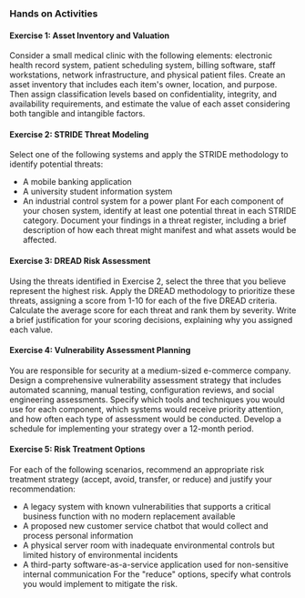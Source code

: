### Hands on Activities

#### Exercise 1: Asset Inventory and Valuation
Consider a small medical clinic with the following elements: electronic health record system, patient scheduling system, billing software, staff workstations, network infrastructure, and physical patient files. Create an asset inventory that includes each item's owner, location, and purpose. Then assign classification levels based on confidentiality, integrity, and availability requirements, and estimate the value of each asset considering both tangible and intangible factors.

#### Exercise 2: STRIDE Threat Modeling
Select one of the following systems and apply the STRIDE methodology to identify potential threats:
- A mobile banking application
- A university student information system
- An industrial control system for a power plant
For each component of your chosen system, identify at least one potential threat in each STRIDE category. Document your findings in a threat register, including a brief description of how each threat might manifest and what assets would be affected.

#### Exercise 3: DREAD Risk Assessment
Using the threats identified in Exercise 2, select the three that you believe represent the highest risk. Apply the DREAD methodology to prioritize these threats, assigning a score from 1-10 for each of the five DREAD criteria. Calculate the average score for each threat and rank them by severity. Write a brief justification for your scoring decisions, explaining why you assigned each value.

#### Exercise 4: Vulnerability Assessment Planning
You are responsible for security at a medium-sized e-commerce company. Design a comprehensive vulnerability assessment strategy that includes automated scanning, manual testing, configuration reviews, and social engineering assessments. Specify which tools and techniques you would use for each component, which systems would receive priority attention, and how often each type of assessment would be conducted. Develop a schedule for implementing your strategy over a 12-month period.

#### Exercise 5: Risk Treatment Options
For each of the following scenarios, recommend an appropriate risk treatment strategy (accept, avoid, transfer, or reduce) and justify your recommendation:
- A legacy system with known vulnerabilities that supports a critical business function with no modern replacement available
- A proposed new customer service chatbot that would collect and process personal information
- A physical server room with inadequate environmental controls but limited history of environmental incidents
- A third-party software-as-a-service application used for non-sensitive internal communication
For the "reduce" options, specify what controls you would implement to mitigate the risk.
